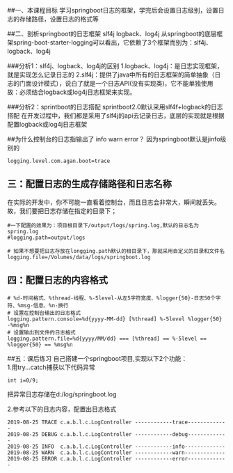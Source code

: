 ##一、本课程目标
学习springboot日志的框架，学完后会设置日志级别，设置日志的存储路径，设置日志的格式等

##二、剖析springboot的日志框架
slf4j
logback、log4j
从springboot的底层框架spring-boot-starter-logging可以看出，它依赖了3个框架而别为：slf4j、logback、log4j

###分析1：slf4j、logback、log4j的区别
1.logback、log4j：是日志实现框架，就是实现怎么记录日志的
2.slf4j：提供了java中所有的日志框架的简单抽象（日志的门面设计模式），说白了就是一个日志API(没有实现类)，它不能单独使用
故：必须结合logback或log4j日志框架来实现。

###分析2：sprintboot的日志搭配
sprintboot2.0默认采用slf4f+logback的日志搭配
在开发过程中，我们都是采用了slf4j的api去记录日志，底层的实现就是根据配置logback或log4j日志框架

##为什么控制台的日志指输出了 info warn error？
因为springboot默认是jinfo级别的
```
logging.level.com.agan.boot=trace  
```     

## 三：配置日志的生成存储路径和日志名称
在实际的开发中，你不可能一直看着控制台，而且日志会非常大，瞬间就丢失。
故，我们要把日志存储在指定的目录下；
```
#一下配置的效果为：项目根目录下/output/logs/spring.log,默认的日志名为spring.log
#logging.path=output/logs

# 如果不想要把日志存放在longging.path默认的根目录下，那就采用自定义的目录和文件名
logging.file=/Volumes/data/logs/springboot.log
```      

## 四：配置日志的内容格式

```
# %d-时间格式、%thread-线程、%-5level-从左5字符宽度、%logger{50}-日志50个字符、%msg-信息、%n-换行
# 设置在控制台输出的日志格式
logging.pattern.console=%d{yyyy-MM-dd} [%thread] %-5level %logger{50} -%msg%n
# 设置输出到文件的日志格式
logging.pattern.file=%d{yyyy/MM/dd} === [%thread] == %-5level == %logger{50} == %msg%n
```    

##五：课后练习
自己搭建一个springboot项目,实现以下2个功能：<br>
1.用try...catch捕获以下代码异常
```
int i=0/9;
```
把异常日志存储在d:/log/springboot.log

2.参考以下的日志内容，配置出日志格式
```
2019-08-25 TRACE c.a.b.l.c.LogController ------------trace-------------
2019-08-25 DEBUG c.a.b.l.c.LogController ------------debug-------------
2019-08-25 INFO  c.a.b.l.c.LogController ------------info-------------
2019-08-25 WARN  c.a.b.l.c.LogController ------------warn-------------
2019-08-25 ERROR c.a.b.l.c.LogController ------------error-------------
```                           